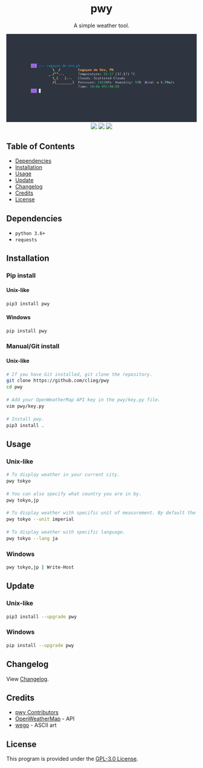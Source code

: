 <div align="center">
    <h1>pwy</h1>
    <p>A simple weather tool.</p>
    <img src="https://raw.githubusercontent.com/clieg/clieg.github.io/master/images/pwy.png"><br>
    <a href="https://pypi.org/project/pwy"><img src="https://img.shields.io/pypi/v/pwy"></a>
    <a href="https://openweathermap.org/api"><img src="https://img.shields.io/badge/openweathermap-api-blue"></a>
    <a href="https://github.com/clieg/pwy/blob/master/LICENSE"><img src="https://img.shields.io/badge/license-GPL&#8208;3.0-blue"></a>
</div>

## Table of Contents
* [Dependencies](#dependencies)
* [Installation](#installation)
* [Usage](#usage)
* [Update](#update)
* [Changelog](#changelog)
* [Credits](#credits)
* [License](#license)

## Dependencies
* `python 3.6+`
* `requests`


## Installation
### Pip install
#### Unix-like
```sh
pip3 install pwy
```
#### Windows
```sh
pip install pwy
```
### Manual/Git install
#### Unix-like
```sh
# If you have Git installed, git clone the repository.
git clone https://github.com/clieg/pwy
cd pwy

# Add your OpenWeatherMap API key in the pwy/key.py file.
vim pwy/key.py

# Install pwy.
pip3 install .
```


## Usage
### Unix-like
```sh
# To display weather in your current city.
pwy tokyo

# You can also specify what country you are in by.
pwy tokyo,jp

# To display weather with specific unit of measurement. By default the unit is Metric system.
pwy tokyo --unit imperial

# To display weather with specific language.
pwy tokyo --lang ja
```
### Windows
```sh
pwy tokyo,jp | Write-Host
```


## Update
### Unix-like
```sh
pip3 install --upgrade pwy
```
### Windows
```sh
pip install --upgrade pwy
```


## Changelog
View [Changelog](https://github.com/clieg/pwy/blob/master/CHANGELOG.md).


## Credits
* [pwy Contributors](https://github.com/clieg/pwy/graphs/contributors)
* [OpenWeatherMap](https://openweathermap.org/current) - API
* [wego](https://github.com/schachmat/wego) - ASCII art


## License
This program is provided under the [GPL-3.0 License](https://github.com/clieg/pwy/blob/master/LICENSE).